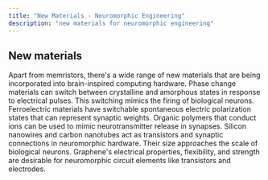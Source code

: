 ```yaml
---
title: "New Materials - Neuromorphic Engineering"
description: "new materials for neuromorphic engineering"
---
```


## New materials
Apart from memristors, there's a wide range of new materials that are being incorporated into brain-inspired computing hardware. 
Phase change materials can switch between crystalline and amorphous states in response to electrical pulses. This switching mimics the firing of biological neurons. 
Ferroelectric materials have switchable spontaneous electric polarization states that can represent synaptic weights. 
Organic polymers that conduct ions can be used to mimic neurotransmitter release in synapses. Silicon nanowires and carbon nanotubes act as transistors and synaptic connections in neuromorphic hardware. Their size approaches the scale of biological neurons. Graphene's electrical properties, flexibility, and strength are desirable for neuromorphic circuit elements like transistors and electrodes. 
